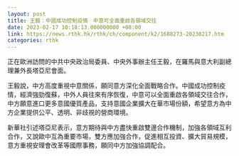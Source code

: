 ```yaml
---
layout: post
title: 王毅：中國成功控制疫情　中意可全面重啟各領域交往
date: 2023-02-17 10:18:13.000000000 +08:00
link: https://news.rthk.hk/rthk/ch/component/k2/1688273-20230217.htm
categories: rthk
---
```


正在歐洲訪問的中共中央政治局委員、中央外事辦主任王毅，在羅馬與意大利副總理兼外長塔亞尼會面。

王毅說，中方高度重視中意關係，願同意方深化全面戰略合作。中國成功控制疫情，經濟強勁復蘇，中外人員往來有序恢復，中意可以全面重啟各領域交往合作，中方願意進口更多意國優質產品，支持意國企業擴大在華市場份額，希望意方為中方企業提供公平、透明、非歧視的營商環境。

新華社引述塔亞尼表示，意方期待與中方盡快重啟雙邊合作機制，加強各領域互利合作，又說歐中互為重要市場，雙方應加強合作，促進相互投資、擴大貿易規模，意方重視安理會改革等國際事務，願同中方加強協調配合。
